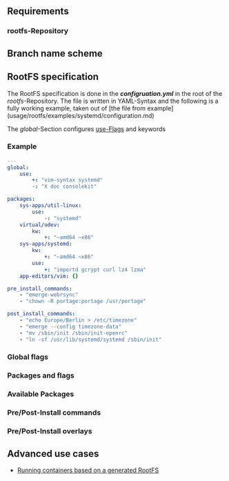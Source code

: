 ## Requirements
### rootfs-Repository


## Branch name scheme


## RootFS specification
The RootFS specification is done in the ***configruation.yml*** in the root of
the *rootfs*-Repository. The file is written in YAML-Syntax and the following is
a fully working example, taken out of [the file from example]
(usage/rootfs/examples/systemd/configuration.md)

The *global*-Section configures [use-Flags](use-flags.md) and keywords

### Example
```yaml
---
global:
    use:
        +: "vim-syntax systemd"
        -: "X doc consolekit"

packages:
    sys-apps/util-linux:
        use:
            -: "systemd"
    virtual/udev:
        kw:
            +: "~amd64 ~x86"
    sys-apps/systemd:
        kw:
            +: "~amd64 ~x86"
        use: 
            +: "importd gcrypt curl lz4 lzma"
    app-editors/vim: {}

pre_install_commands:
    - "emerge-webrsync"
    - "chown -R portage:portage /usr/portage"

post_install_commands:
    - "echo Europe/Berlin > /etc/timezone"
    - "emerge --config timezone-data"
    - "mv /sbin/init /sbin/init-openrc"
    - "ln -sf /usr/lib/systemd/systemd /sbin/init"
```



### Global flags
### Packages and flags
### Available Packages
### Pre/Post-Install commands
### Pre/Post-Install overlays

## Advanced use cases
* [Running containers based on a generated RootFS](run-as-container.md)
